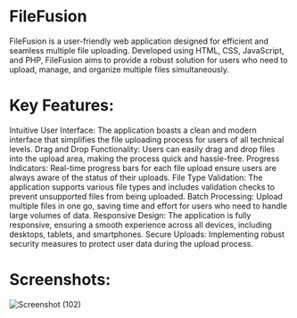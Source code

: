 # FileFusion
FileFusion is a user-friendly web application designed for efficient and seamless multiple file uploading. Developed using HTML, CSS, JavaScript, and PHP, FileFusion aims to provide a robust solution for users who need to upload, manage, and organize multiple files simultaneously.

# Key Features:
Intuitive User Interface: The application boasts a clean and modern interface that simplifies the file uploading process for users of all technical levels.
Drag and Drop Functionality: Users can easily drag and drop files into the upload area, making the process quick and hassle-free.
Progress Indicators: Real-time progress bars for each file upload ensure users are always aware of the status of their uploads.
File Type Validation: The application supports various file types and includes validation checks to prevent unsupported files from being uploaded.
Batch Processing: Upload multiple files in one go, saving time and effort for users who need to handle large volumes of data.
Responsive Design: The application is fully responsive, ensuring a smooth experience across all devices, including desktops, tablets, and smartphones.
Secure Uploads: Implementing robust security measures to protect user data during the upload process.

# Screenshots:
![Screenshot (102)](https://github.com/BishwanathKumarPanda/FileFusion/assets/138992024/d422d212-56cd-4c0f-aee1-46e20c275951)

